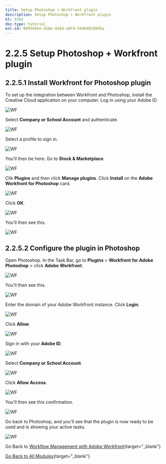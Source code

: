 ```yaml
---
title: Setup Photoshop + Workfront plugin
description: Setup Photoshop + Workfront plugin
kt: 5342
doc-type: tutorial
exl-id: 0695845e-d18e-416d-a8f4-34464618995a
---
```

# 2.2.5 Setup Photoshop + Workfront plugin

## 2.2.5.1 Install Workfront for Photoshop plugin

To set up the integration between Workfront and Photoshop, install the Creative Cloud application on your computer. Log in using your Adobe ID.

![WF](./images/wf1.png)

Select **Company or School Account** and authenticate.

![WF](./images/wf2.png)

Select a profile to sign in.

![WF](./images/wf3.png)

You'll then be here. Go to **Stock & Marketplace**.

![WF](./images/wf4.png)

Clik **Plugins** and then click **Manage plugins**. Click **Install** on the **Adobe Workfront for Photoshop** card.

![WF](./images/wf5.png)

Click **OK**.

![WF](./images/wf6.png)

You'll then see this.

![WF](./images/wf7.png)

## 2.2.5.2 Configure the plugin in Photoshop

Open Photoshop. In the Task Bar, go to **Plugins** > **Workfront for Adobe Photoshop** > click **Adobe Workfront**.

![WF](./images/wf8.png)

You'll then see this. 

![WF](./images/wf9.png)

Enter the domain of your Adobe Workfront instance. Click **Login**.

![WF](./images/wf10.png)

Click **Allow**.

![WF](./images/wf11.png)

Sign in with your **Adobe ID**.

![WF](./images/wf12.png)

Select **Company or School Account**.

![WF](./images/wf13.png)

Click **Allow Access**.

![WF](./images/wf14.png)

You'll then see this confirmation. 

![WF](./images/wf15.png)

Go back to Photoshop, and you'll see that the plugin is now ready to be used and is showing your active tasks.

![WF](./images/wf16.png)

Go Back to [Workflow Management with Adobe Workfront](./workfront.md){target="_blank"}

[Go Back to All Modules](./../../../overview.md){target="_blank"}
